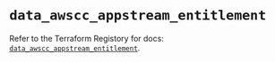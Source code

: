 # `data_awscc_appstream_entitlement`

Refer to the Terraform Registory for docs: [`data_awscc_appstream_entitlement`](https://registry.terraform.io/providers/hashicorp/awscc/0.70.0/docs/data-sources/appstream_entitlement).
